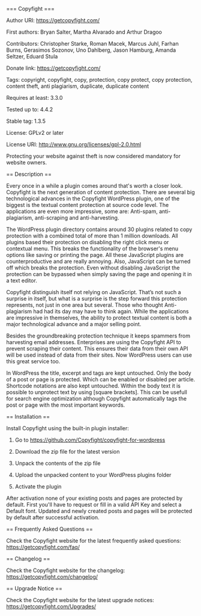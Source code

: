 === Copyfight ===

Author URI:         https://getcopyfight.com/

First authors:      Bryan Salter, Martha Alvarado and Arthur Dragoo

Contributors:       Christopher Starke, Roman Macek, Marcus Juhl, Farhan Burns, Gerasimos Sozonov, Uno Dahlberg, Jason Hamburg, Amanda Seltzer, Eduard Stula

Donate link:        https://getcopyfight.com/

Tags:               copyright, copyfight, copy, protection, copy protect, copy protection, content theft, anti plagiarism, duplicate, duplicate content

Requires at least:  3.3.0

Tested up to:       4.4.2

Stable tag:         1.3.5

License:            GPLv2 or later

License URI:        http://www.gnu.org/licenses/gpl-2.0.html

Protecting your website against theft is now considered mandatory for website owners.

== Description ==

Every once in a while a plugin comes around that's worth a closer look.
Copyfight is the next generation of content protection. There are several big
technological advances in the Copyfight WordPress plugin, one of the biggest is
the textual content protection at source code level. The applications are even
more impressive, some are: Anti-spam, anti-plagiarism, anti-scraping and
anti-harvesting.

The WordPress plugin directory contains around 30 plugins related to copy
protection with a combined total of more than 1 million downloads. All plugins
based their protection on disabling the right click menu or contextual menu.
This breaks the functionality of the browser's menu options like saving or
printing the page. All these JavaScript plugins are counterproductive and are
really annoying. Also, JavaScript can be turned off which breaks the protection.
Even without disabling JavaScript the protection can be bypassed when simply
saving the page and opening it in a text editor.

Copyfight distinguish itself not relying on JavaScript. That’s not such a
surprise in itself, but what is a surprise is the step forward this protection
represents, not just in one area but several. Those who thought Anti-plagiarism
had had its day may have to think again. While the applications are impressive
in themselves, the ability to protect textual content is both a major
technological advance and a major selling point.

Besides the groundbreaking protection technique it keeps spammers from
harvesting email addresses. Enterprises are using the Copyfight API to prevent
scraping their content. This ensures their data from their own API will be used
instead of data from their sites. Now WordPress users can use this great service
too.

In WordPress the title, excerpt and tags are kept untouched. Only the body of a
post or page is protected. Which can be enabled or disabled per article.
Shortcode notations are also kept untouched. Within the body text it is possible
to unprotect text by using [square brackets]. This can be usefull for search
engine optimization although Copyfight automatically tags the post or page with
the most important keywords.

== Installation ==

Install Copyfight using the built-in plugin installer:

1. Go to https://github.com/Copyfight/copyfight-for-wordpress

2. Download the zip file for the latest version

3. Unpack the contents of the zip file

4. Upload the unpacked content to your WordPress plugins folder

5. Activate the plugin


After activation none of your existing posts and pages are protected by default. First you'll have to request or fill in
a valid API Key and select a Default font. Updated and newly created posts and pages will be protected by default after
successful activation.

== Frequently Asked Questions ==

Check the Copyfight website for the latest frequently asked questions: https://getcopyfight.com/faq/

== Changelog ==

Check the Copyfight website for the changelog: https://getcopyfight.com/changelog/

== Upgrade Notice ==

Check the Copyfight website for the latest upgrade notices: https://getcopyfight.com/Upgrades/
